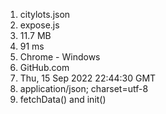 1. citylots.json
2. expose.js
3. 11.7 MB
4. 91 ms
5. Chrome - Windows
6. GitHub.com
7. Thu, 15 Sep 2022 22:44:30 GMT
8. application/json; charset=utf-8
9. fetchData() and init()
